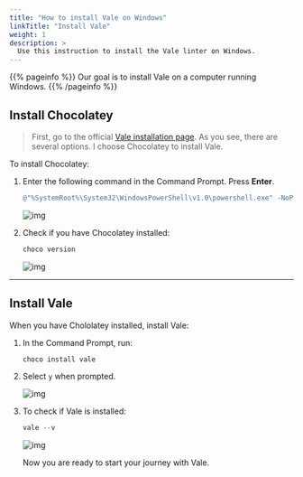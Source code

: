 ```yaml
---
title: "How to install Vale on Windows"
linkTitle: "Install Vale"
weight: 1
description: >
  Use this instruction to install the Vale linter on Windows.
---
```


{{% pageinfo %}}
Our goal is to install Vale on a computer running Windows.
{{% /pageinfo %}}

## Install Chocolatey

> First, go to the official [Vale installation page](https://docs.errata.ai/vale/install). As you see, there are several options. I choose Chocolatey to install Vale.

To install Chocolatey:

1. Enter the following command in the Command Prompt. Press **Enter**.

    ```PowerShell
    @"%SystemRoot%\System32\WindowsPowerShell\v1.0\powershell.exe" -NoProfile -InputFormat None -ExecutionPolicy Bypass -Command " [System.Net.ServicePointManager]::SecurityProtocol = 3072; iex ((New-Object System.Net.WebClient).DownloadString('https://chocolatey.org/install.ps1'))" && SET "PATH=%PATH%;%ALLUSERSPROFILE%\chocolatey\bin"
    ```

    ![img](/img/choco-install.png)

2. Check if you have Chocolatey installed:

    ```PowerShell
    choco version
    ```

    ![img](/img/choco-version.png)

---

## Install Vale

When you have Chololatey installed, install Vale:

1. In the Command Prompt, run:

    ```PowerShell
    choco install vale
    ```

2. Select `y` when prompted.

    ![img](/img/choco-install-vale.png)

3. To check if Vale is installed:

    ```PowerShell
    vale --v
    ```

    ![img](/img/vale-version.png)

    Now you are ready to start your journey with Vale.